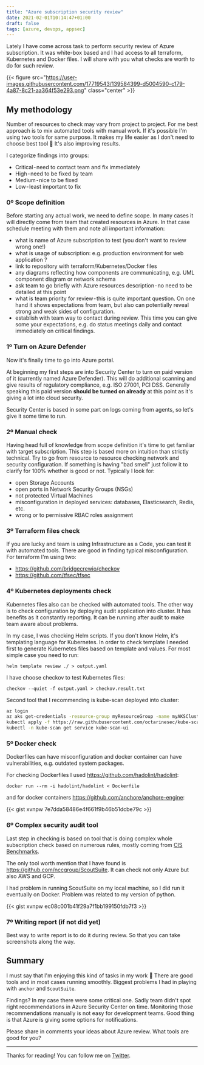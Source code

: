 ```yaml
---
title: "Azure subscription security review"
date: 2021-02-01T10:14:47+01:00
draft: false
tags: [azure, devops, appsec]
---
```


Lately I have come across task to perform security review of Azure subscription. It was white-box based and I had access to all terraform, Kubernetes and Docker files. I will share with you what checks are worth to do for such review.

{{< figure src="https://user-images.githubusercontent.com/17719543/139584399-d5004590-c179-4a87-8c21-aa364f53e293.png" class="center" >}}

## My methodology

Number of resources to check may vary from project to project. For me best approach is to mix automated tools with manual work. If it's possible I'm using two tools for same purpose. It makes my life easier as I don't need to choose best tool 🙂 It's also improving results.

I categorize findings into groups:

* Critical - need to contact team and fix immediately
* High - need to be fixed by team
* Medium - nice to be fixed
* Low - least important to fix

### 0º Scope definition

Before starting any actual work, we need to define scope. In many cases it will directly come from team that created resources in Azure. In that case schedule meeting with them and note all important information:

* what is name of Azure subscription to test (you don't want to review wrong one!)
* what is usage of subscription: e.g. production environment for web application ?
* link to repository with terraform/Kubernetes/Docker files
* any diagrams reflecting how components are communicating, e.g. UML component diagram or network schema
* ask team to go briefly with Azure resources description - no need to be detailed at this point
* what is team priority for review - this is quite important question. On one hand it shows expectations from team, but also can potentially reveal strong and weak sides of configuration.
* establish with team way to contact during review. This time you can give some your expectations, e.g. do status meetings daily and contact immediately on critical findings.

### 1º Turn on Azure Defender

Now it's finally time to go into Azure portal.

At beginning my first steps are into Security Center to turn on paid version of it (currently named Azure Defender). This will do additional scanning and give results of regulatory compliance, e.g. ISO 27001, PCI DSS. Generally speaking this paid version **should be turned on already** at this point as it's giving a lot into cloud security.

Security Center is based in some part on logs coming from agents, so let's give it some time to run.

### 2º Manual check

Having head full of knowledge from scope definition it's time to get familiar with target subscription. This step is based more on intuition than strictly technical. Try to go from resource to resource checking network and security configuration. If something is having "bad smell" just follow it to clarify for 100% whether is good or not. Typically I look for:

* open Storage Accounts
* open ports in Network Security Groups (NSGs)
* not protected Virtual Machines
* misconfiguration in deployed services: databases, Elasticsearch, Redis, etc.
* wrong or to permissive RBAC roles assignment

### 3º Terraform files check

If you are lucky and team is using Infrastructure as a Code, you can test it with automated tools. There are good in finding typical misconfiguration. For terraform I'm using two:

* https://github.com/bridgecrewio/checkov
* https://github.com/tfsec/tfsec

### 4º Kubernetes deployments check

Kubernetes files also can be checked with automated tools. The other way is to check configuration by deploying audit application into cluster. It has benefits as it constantly reporting. It can be running after audit to make team aware about problems.

In my case, I was checking Helm scripts. If you don't know Helm, it's templating language for Kubernetes. In order to check template I needed first to generate Kubernetes files based on template and values. For most simple case you need to run:

```helm template review ./ > output.yaml```

I have choose checkov to test Kubernetes files:

```checkov --quiet -f output.yaml > checkov.result.txt```

Second tool that I recommending is kube-scan deployed into cluster:

```bash
az login
az aks get-credentials -resource-group myResourceGroup -name myAKSCluster
kubectl apply -f https://raw.githubusercontent.com/octarinesec/kube-scan/master/kube-scan-lb.yaml
kubectl -n kube-scan get service kube-scan-ui
```

### 5º Docker check

Dockerfiles can have misconfiguration and docker container can have vulnerabilities, e.g. outdated system packages.

For checking Dockerfiles I used https://github.com/hadolint/hadolint:

```docker run --rm -i hadolint/hadolint < Dockerfile```

and for docker containers https://github.com/anchore/anchore-engine:

{{< gist xvnpw 7e7dda58486e4f661f9b46b51dcbe79c >}}

### 6º Complex security audit tool

Last step in checking is based on tool that is doing complex whole subscription check based on numerous rules, mostly coming from [CIS Benchmarks](https://www.cisecurity.org/benchmark/azure/).

The only tool worth mention that I have found is https://github.com/nccgroup/ScoutSuite. It can check not only Azure but also AWS and GCP.

I had problem in running ScoutSuite on my local machine, so I did run it eventually on Docker. Problem was related to my version of python.

{{< gist xvnpw ec08c001b41f29a7f1bb199150fdb7f3 >}}

### 7º Writing report (if not did yet)

Best way to write report is to do it during review. So that you can take screenshots along the way.

## Summary

I must say that I'm enjoying this kind of tasks in my work 🙂 There are good tools and in most cases running smoothly. Biggest problems I had in playing with `anchor` and `ScoutSuite`.

Findings? In my case there were some critical one. Sadly team didn't spot right recommendations in Azure Security Center on time. Monitoring those recommendations manually is not easy for development teams. Good thing is that Azure is giving some options for notifications.

Please share in comments your ideas about Azure review. What tools are good for you?

---

Thanks for reading! You can follow me on [Twitter](https://twitter.com/xvnpw).
